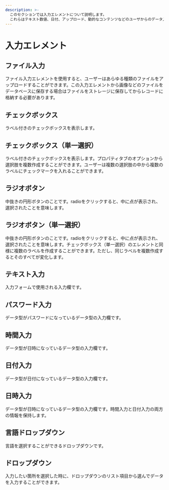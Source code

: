 ```yaml
---
description: >-
  このセクションでは入力エレメントについて説明します。
  これらはテキスト数値、日付、アップロード、動的なコンテンツなどのユーザからのデータ入力を受け入れる要素です。
---
```


# 入力エレメント

## ファイル入力

ファイル入力エレメントを使用すると、ユーザーはあらゆる種類のファイルをアップロードすることができます。この入力エレメントから画像などのファイルをデータベースに保存する場合はファイルをストレージに保存してからレコードに格納する必要があります。

## チェックボックス

ラベル付きのチェックボックスを表示します。

## チェックボックス（単一選択）

ラベル付きのチェックボックスを表示します。プロパティタブのオプションから選択肢を複数作成することができます。ユーザーは複数の選択肢の中から複数のラベルにチェックマークを入れることができます。

## ラジオボタン

中抜きの円形ボタンのことです。radioをクリックすると、中に点が表示され、選択されたことを意味します。

## ラジオボタン（単一選択）

中抜きの円形ボタンのことです。radioをクリックすると、中に点が表示され、選択されたことを意味します。チェックボックス（単一選択）のエレメントと同様に複数のラベルを作成することができます。ただし、同じラベルを複数作成するとそのすべてが変化します。

## テキスト入力

入力フォームで使用される入力欄です。

## パスワード入力

データ型がパスワードになっているデータ型の入力欄です。

## 時間入力

データ型が日時になっているデータ型の入力欄です。

## 日付入力

データ型が日付になっているデータ型の入力欄です。

## 日時入力

データ型が日時になっているデータ型の入力欄です。時間入力と日付入力の両方の情報を保持します。

## 言語ドロップダウン

言語を選択することができるドロップダウンです。

## ドロップダウン

入力したい箇所を選択した時に、ドロップダウンのリスト項目から選んでデータを入力することができます。





##

